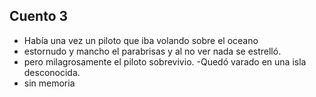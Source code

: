 ## Cuento 3
- Había una vez un piloto que iba volando sobre el oceano
- estornudo y mancho el parabrisas y al no ver nada se estrelló.
- pero milagrosamente el piloto sobrevivio.
-Quedó varado en una isla desconocida.
- sin memoria